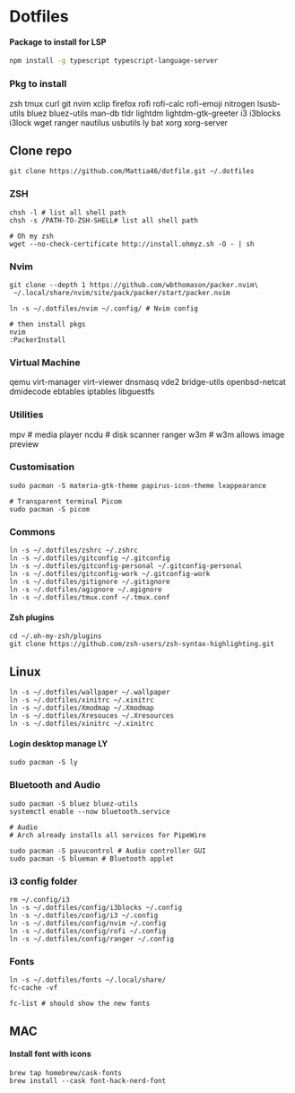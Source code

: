 # Dotfiles


#### Package to install for LSP
```bash
npm install -g typescript typescript-language-server
```

### Pkg to install
zsh tmux curl git nvim xclip firefox rofi rofi-calc rofi-emoji nitrogen lsusb-utils bluez bluez-utils man-db tldr lightdm lightdm-gtk-greeter i3 i3blocks i3lock wget ranger nautilus usbutils ly bat xorg xorg-server



## Clone repo
```
git clone https://github.com/Mattia46/dotfile.git ~/.dotfiles
```

### ZSH
```
chsh -l # list all shell path
chsh -s /PATH-TO-ZSH-SHELL# list all shell path

# Oh my zsh
wget --no-check-certificate http://install.ohmyz.sh -O - | sh
```

### Nvim
```
git clone --depth 1 https://github.com/wbthomason/packer.nvim\
 ~/.local/share/nvim/site/pack/packer/start/packer.nvim

ln -s ~/.dotfiles/nvim ~/.config/ # Nvim config

# then install pkgs
nvim
:PackerInstall
```

### Virtual Machine
qemu virt-manager virt-viewer dnsmasq vde2 bridge-utils openbsd-netcat dmidecode ebtables iptables libguestfs

### Utilities
mpv # media player
ncdu # disk scanner
ranger w3m # w3m allows image preview


### Customisation

```
sudo pacman -S materia-gtk-theme papirus-icon-theme lxappearance

# Transparent terminal Picom
sudo pacman -S picom
```

### Commons
```
ln -s ~/.dotfiles/zshrc ~/.zshrc
ln -s ~/.dotfiles/gitconfig ~/.gitconfig
ln -s ~/.dotfiles/gitconfig-personal ~/.gitconfig-personal
ln -s ~/.dotfiles/gitconfig-work ~/.gitconfig-work
ln -s ~/.dotfiles/gitignore ~/.gitignore
ln -s ~/.dotfiles/agignore ~/.agignore
ln -s ~/.dotfiles/tmux.conf ~/.tmux.conf
```

#### Zsh plugins
```
cd ~/.oh-my-zsh/plugins
git clone https://github.com/zsh-users/zsh-syntax-highlighting.git

```

## Linux

```
ln -s ~/.dotfiles/wallpaper ~/.wallpaper
ln -s ~/.dotfiles/xinitrc ~/.xinitrc
ln -s ~/.dotfiles/Xmodmap ~/.Xmodmap
ln -s ~/.dotfiles/Xresouces ~/.Xresources
ln -s ~/.dotfiles/xinitrc ~/.xinitrc
```

#### Login desktop manage LY

```
sudo pacman -S ly
```

### Bluetooth and Audio

```
sudo pacman -S bluez bluez-utils
systemctl enable --now bluetooth.service

# Audio
# Arch already installs all services for PipeWire

sudo pacman -S pavucontrol # Audio controller GUI
sudo pacman -S blueman # Bluetooth applet
```

### i3 config folder
```
rm ~/.config/i3
ln -s ~/.dotfiles/config/i3blocks ~/.config
ln -s ~/.dotfiles/config/i3 ~/.config
ln -s ~/.dotfiles/config/nvim ~/.config
ln -s ~/.dotfiles/config/rofi ~/.config
ln -s ~/.dotfiles/config/ranger ~/.config
```

### Fonts

```
ln -s ~/.dotfiles/fonts ~/.local/share/
fc-cache -vf

fc-list # should show the new fonts
```

## MAC
#### Install font with icons

```
brew tap homebrew/cask-fonts
brew install --cask font-hack-nerd-font
```



